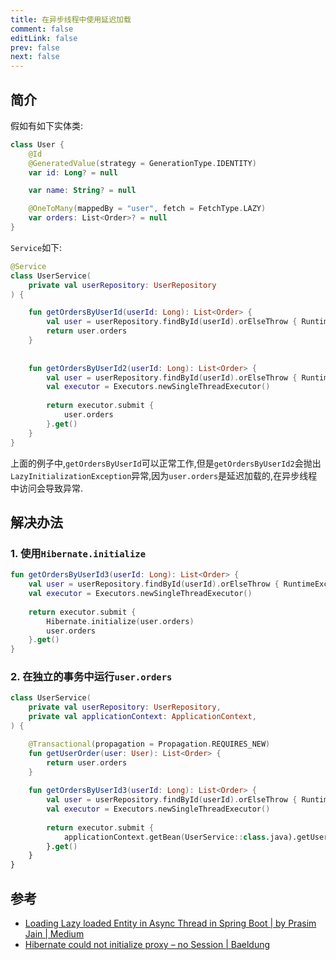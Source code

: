```yaml
---
title: 在异步线程中使用延迟加载
comment: false
editLink: false
prev: false
next: false
---
```


## 简介

假如有如下实体类:

```kotlin
class User {
    @Id
    @GeneratedValue(strategy = GenerationType.IDENTITY)
    var id: Long? = null

    var name: String? = null

    @OneToMany(mappedBy = "user", fetch = FetchType.LAZY)
    var orders: List<Order>? = null
}
```

`Service`如下:

```kotlin
@Service
class UserService(
    private val userRepository: UserRepository
) {

    fun getOrdersByUserId(userId: Long): List<Order> {
        val user = userRepository.findById(userId).orElseThrow { RuntimeException("User not found") }
        return user.orders
    }
    
    
    fun getOrdersByUserId2(userId: Long): List<Order> {
        val user = userRepository.findById(userId).orElseThrow { RuntimeException("User not found") }
        val executor = Executors.newSingleThreadExecutor()
        
        return executor.submit {
            user.orders
        }.get()
    }
}
```

上面的例子中,`getOrdersByUserId`可以正常工作,但是`getOrdersByUserId2`会抛出`LazyInitializationException`异常,因为`user.orders`是延迟加载的,在异步线程中访问会导致异常.

## 解决办法

### 1. 使用`Hibernate.initialize`

```kotlin
fun getOrdersByUserId3(userId: Long): List<Order> {
    val user = userRepository.findById(userId).orElseThrow { RuntimeException("User not found") }
    val executor = Executors.newSingleThreadExecutor()
    
    return executor.submit {
        Hibernate.initialize(user.orders)
        user.orders
    }.get()
}
```

### 2. 在独立的事务中运行`user.orders`

```kotlin
class UserService(
    private val userRepository: UserRepository,
    private val applicationContext: ApplicationContext,
) {

    @Transactional(propagation = Propagation.REQUIRES_NEW)
    fun getUserOrder(user: User): List<Order> {
        return user.orders
    }
    
    fun getOrdersByUserId3(userId: Long): List<Order> {
        val user = userRepository.findById(userId).orElseThrow { RuntimeException("User not found") }
        val executor = Executors.newSingleThreadExecutor()
        
        return executor.submit {
            applicationContext.getBean(UserService::class.java).getUserOrder(user)
        }.get()
    }
}

```

## 参考

* [Loading Lazy loaded Entity in Async Thread in Spring Boot | by Prasim Jain | Medium](https://medium.com/@prasimjain/fetching-lazy-loaded-entity-in-async-thread-in-spring-boot-1b532f8013c7)
* [Hibernate could not initialize proxy – no Session | Baeldung](https://www.baeldung.com/hibernate-initialize-proxy-exception)
